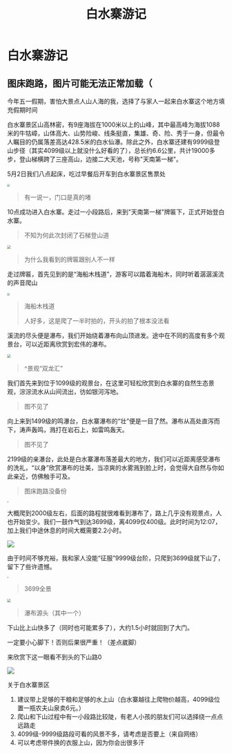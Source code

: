 ﻿---
layout: article
title: 白水寨游记
mathjax: true
---

#  白水寨游记
## 图床跑路，图片可能无法正常加载（

今年五一假期，害怕大景点人山人海的我，选择了与家人一起来白水寨这个地方填充假期时间

白水寨景区山高林密，有9座海拔在1000米以上的山峰，其中最高峰为海拔1088米的牛牯嶂，山体高大、山势险峻、线条挺直，集雄、奇、险、秀于一身，但最令人瞩目的仍属落差高达428.5米的白水仙瀑。除此之外，白水寨还建有9999级登山步径（其实4099级以上就没什么好看的了），总长约6.6公里，共计19000多步，登山梯横跨了三座高山，边接二大天池，号称"天南第一梯"。

5月2日我们八点起床，吃过早餐后开车到白水寨景区售票处

<img src="https://sway.office.com/s/JRoETfcAi3pTmiXl/images/zMupJdDcA1Zzc8?" style="zoom:40%;" />

> 有一说一，门口是真的堵
>

10点成功进入白水寨。走过一小段路后，来到"天南第一梯"牌匾下，正式开始登白水寨。

> 不知为何此次封闭了石梯登山道

<img src="https://sway.office.com/s/JRoETfcAi3pTmiXl/images/U8-QFkK13RbMtW?" style="zoom:50%;" />

> 为什么我看到的牌匾跟别人不一样 

走过牌匾，首先见到的是“海船木栈道”，游客可以踏着海船木，同时听着潺潺溪流的声音爬山

<img src="https://sway.office.com/s/JRoETfcAi3pTmiXl/images/mm336X_enU_Q_s?" style="zoom:35%;" />

> 海船木栈道
>
> 人好多，这是爬了一半时拍的，开头的拍了根本没法看 

溪流的尽头便是瀑布，我们开始绕着瀑布向山顶进发。途中在不同的高度有多个观景台，可以近距离欣赏到宏伟的瀑布。

<img src="https://sway.office.com/s/JRoETfcAi3pTmiXl/images/VGC3DyOeUGDMSA?" style="zoom:50%;" />

> ^景观“双龙汇” 

我们首先来到位于1099级的观景台，在这里可轻松欣赏到白水寨的自然生态景观，淙淙流水从山间流出，彷如银河泻地。

> 图不见了

向上来到1499级的鸣瀑台，白水寨瀑布的“壮”便是一目了然。瀑布从高处直泻而下，涛声轰鸣，溅打在岩石上，如雷鸣轰天。

> 图不见了

2199级的亲瀑台，此处是白水寨瀑布落差最大的地方，我们可以近距离感受瀑布的洗礼，“以身”欣赏瀑布的壮美，当凉爽的水雾溅到脸上时，会觉得大自然与你如此亲近，仿佛触手可及。

> 图床跑路没备份

<img src="https://sway.office.com/s/JRoETfcAi3pTmiXl/images/-VR7QtgmiUAnNB?" style="zoom:20%;" />

大概爬到2000级左右，后面的路程就很难看到瀑布了，路上几乎没有观景点，人也开始变少。我们一鼓作气到达3699级，离4099仅400级。此时时间为12:07，加上我们中途休息的时间大概需要2.2小时。

![](https://i.328888.xyz/2023/05/03/iMR5zk.jpeg)

由于时间不够充裕，我和家人没能“征服”9999级台阶，只爬到3699级就下山了，留下了些许遗憾。

<img src="https://sway.office.com/s/JRoETfcAi3pTmiXl/images/iwgkjLPj0-kZAF?" style="zoom:20%;" />

> 3699全景

<img src="https://sway.office.com/s/JRoETfcAi3pTmiXl/images/FYy-TVjXWOk60S?" style="zoom:50%;" />

> 瀑布源头（其中一个）

下山比上山快多了（同时也可能累多了），大约1.5小时就回到了大门。

一定要小心脚下！否则后果很严重！（差点崴脚）

来欣赏下这一眼看不到头的下山路0

![](https://sway.office.com/s/JRoETfcAi3pTmiXl/images/VGPyauWQkDsdhA?)

关于白水寨景区

1. 建议带上足够的干粮和足够的水上山（白水寨越往上爬物价越高，4099级位置一瓶农夫山泉卖6元。）
2. 爬山和下山过程中有一小段路比较陡，有老人小孩的朋友们可以选择绕一点点远路走
3. 4099级-9999级路段可看的风景不多，请考虑是否要上（来自网络）
4. 可以考虑带件换的衣服上山，因为你会出很多汗
